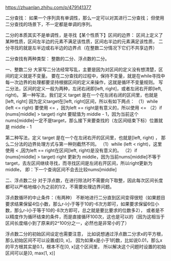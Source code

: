 https://zhuanlan.zhihu.com/p/479141377

二分查找：
如果一个序列具有单调性，那么一定可以对其进行二分查找；
但使用二分查找的场景下，不一定都是单调的序列。

二分的本质其实不是单调性，是寻找【某个性质下】区间的边界：
区间上定义了某种性质，区间左半边的元素不满足该性质，区间右半边的元素满足该性质，
二分寻找的就是左半边或右半边的边界点（在整数二分情况下它们不共享边界）


二分查找有两种类型：
整数的二分、浮点数的二分。

一、整数二分
大家写二分法经常写乱，主要是因为对区间的定义没有想清楚，区间的定义就是不变量。
要在二分查找的过程中，保持不变量，就是在while寻找中每一次边界的处理都要坚持根据区间的定义来操作，这就是循环不变量规则。
写二分法，区间的定义一般为两种，左闭右闭即[left, right]，或者左闭右开即[left, right)。
第一种写法，我们定义 target 是在一个在左闭右闭的区间里，也就是[left, right]
因为定义target在[left, right]区间，所以有如下两点：
（1）while (left <= right) 要使用 <= ，因为left == right是有意义的，所以使用 <=
（2）if (nums[middle] > target)  right 要赋值为 middle - 1，因为当前这个nums[middle]一定不是target，那么接下来要查找的（左区间结束下标）位置就是 middle - 1

第二种写法，定义 target 是在一个在左闭右开的区间里，也就是[left, right) ，
那么二分法的边界处理方式与第一种则截然不同。
（1）while (left < right)，这里使用 < ,因为left == right在区间[left, right)是没有意义的。
（2）if (nums[middle] > target) right 更新为 middle，因为当前nums[middle]不等于target，去左区间继续寻找，而寻找区间是左闭右开区间，所以right更新为middle，
即：下一个查询区间不会去比较nums[middle]


二、浮点数二分
对于浮点数，在进行除法时不需要向下取整，因此每次区间长度都可以严格地缩小为之前的1/2，不需要处理边界问题。

浮点数循环的中止条件：（有两种）
不断地进行二分直到区间变得很短（如果题目要求结果保留4位小数，那么r-l小于等于10的-6次方即可，如果要求保留6位小数，那么r-l小于等于10的-8次方即可，总之就是要比要求的位数多2），
或者是不以精度作为循环结束的条件，而是直接循环100次，这也是可以的（因为这相当于区间长度缩小到了原来的2^100分之一，必然也是非常小的了）


浮点数二分的初始区间设定也需要注意，
比如说想通过浮点数二分求x的平方根，那么初始区间不可以设置成[0, x]，
因为如果x是小于1的数，比如说0.01，那么x的平方根其实是0.1，根本不在[0, x]这个区间里，
所以解决这个问题时设置的初始区间可以是[0, max(1, x)]


